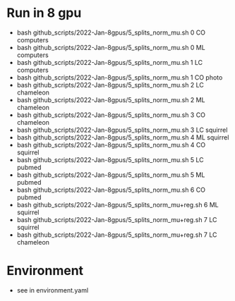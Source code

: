 # Run in 8 gpu
* bash github_scripts/2022-Jan-8gpus/5_splits_norm_mu.sh  0  CO  computers
* bash github_scripts/2022-Jan-8gpus/5_splits_norm_mu.sh  0  ML  computers
* bash github_scripts/2022-Jan-8gpus/5_splits_norm_mu.sh  1  LC  computers
* bash github_scripts/2022-Jan-8gpus/5_splits_norm_mu.sh  1  CO  photo
* bash github_scripts/2022-Jan-8gpus/5_splits_norm_mu.sh  2  LC  chameleon
* bash github_scripts/2022-Jan-8gpus/5_splits_norm_mu.sh  2  ML  chameleon
* bash github_scripts/2022-Jan-8gpus/5_splits_norm_mu.sh  3  CO  chameleon
* bash github_scripts/2022-Jan-8gpus/5_splits_norm_mu.sh  3  LC  squirrel
* bash github_scripts/2022-Jan-8gpus/5_splits_norm_mu.sh  4  ML  squirrel
* bash github_scripts/2022-Jan-8gpus/5_splits_norm_mu.sh  4  CO  squirrel
* bash github_scripts/2022-Jan-8gpus/5_splits_norm_mu.sh  5  LC  pubmed
* bash github_scripts/2022-Jan-8gpus/5_splits_norm_mu.sh  5  ML  pubmed
* bash github_scripts/2022-Jan-8gpus/5_splits_norm_mu.sh  6  CO  pubmed
* bash github_scripts/2022-Jan-8gpus/5_splits_norm_mu+reg.sh 6 ML squirrel
* bash github_scripts/2022-Jan-8gpus/5_splits_norm_mu+reg.sh 7 LC squirrel
* bash github_scripts/2022-Jan-8gpus/5_splits_norm_mu+reg.sh 7 LC chameleon
# Environment
* see in environment.yaml
